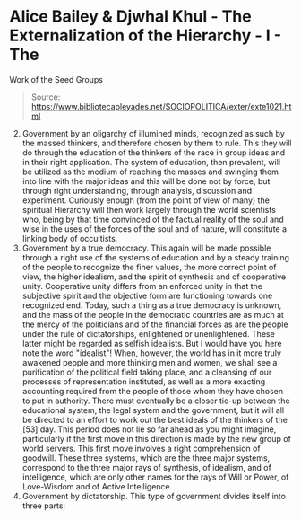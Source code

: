 # Alice Bailey & Djwhal Khul - The Externalization of the Hierarchy - I - The
Work of the Seed Groups

> Source: https://www.bibliotecapleyades.net/SOCIOPOLITICA/exter/exte1021.html

2. Government by an oligarchy of illumined minds, recognized as such by the massed thinkers, and therefore chosen by them to rule. This they will do through the education of the thinkers of the race in group ideas and in their right application. The system of education, then prevalent, will be utilized as the medium of reaching the masses and swinging them into line with the major ideas and this will be done not by force, but through right understanding, through analysis, discussion and experiment. Curiously enough (from the point of view of many) the spiritual Hierarchy will then work largely through the world scientists who, being by that time convinced of the factual reality of the soul and wise in the uses of the forces of the soul and of nature, will constitute a linking body of occultists.
3. Government by a true democracy. This again will be made possible through a right use of the systems of education and by a steady training of the people to recognize the finer values, the more correct point of view, the higher idealism, and the spirit of synthesis and of cooperative unity. Cooperative unity differs from an enforced unity in that the subjective spirit and the objective form are functioning towards one recognized end. Today, such a thing as a true democracy is unknown, and the mass of the people in the democratic countries are as much at the mercy of the politicians and of the financial forces as are the people under the rule of dictatorships, enlightened or unenlightened. These latter might be regarded as selfish idealists. But I would have you here note the word "idealist"! When, however, the world has in it more truly awakened people and more thinking men and women, we shall see a purification of the political field taking place, and a cleansing of our processes of representation instituted, as well as a more exacting accounting required from the people of those whom they have chosen to put in authority. There must eventually be a closer tie-up between the educational system, the legal system and the government, but it will all be directed to an effort to work out the best ideals of the thinkers of the [53] day. This period does not lie so far ahead as you might imagine, particularly if the first move in this direction is made by the new group of world servers.
This first move involves a right comprehension of goodwill. These three systems, which are the three major systems, correspond to the three major rays of synthesis, of idealism, and of intelligence, which are only other names for the rays of Will or Power, of Love-Wisdom and of Active Intelligence.
4. Government by dictatorship. This type of government divides itself into three parts:

